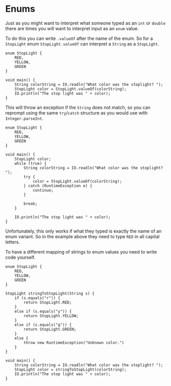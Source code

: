 # Enums

Just as you might want to interpret what someone typed as an `int` or `double`
there are times you will want to interpret input as an `enum` value.

To do this you can write `.valueOf` after the name of the enum. So for a `StopLight` enum `StopLight.valueOf`
can interpret a `String` as a `StopLight`.

```java,no_run
enum StopLight {
    RED,
    YELLOW,
    GREEN
}

void main() {
    String colorString = IO.readln("What color was the stoplight? ");
    StopLight color = StopLight.valueOf(colorString);
    IO.println("The stop light was " + color);
}
```

This will throw an exception if the `String` does not match, so you can reprompt using the same `try`/`catch` structure as you would use with `Integer.parseInt`.

```java,no_run
enum StopLight {
    RED,
    YELLOW,
    GREEN
}

void main() {
    StopLight color;
    while (true) {
        String colorString = IO.readln("What color was the stoplight? ");
        try {
            color = StopLight.valueOf(colorString);
        } catch (RuntimeException e) {
            continue;
        }

        break;
    }

    IO.println("The stop light was " + color);
}
```

Unfortunately, this only works if what they typed is exactly the name of an enum variant. So 
in the example above they need to type `RED` in all capital letters.

To have a different mapping of strings to enum values you need to write code yourself.

```java,no_run
enum StopLight {
    RED,
    YELLOW,
    GREEN
}

StopLight stringToStopLight(String s) {
    if (s.equals("r")) {
        return StopLight.RED;
    }
    else if (s.equals("y")) {
        return StopLight.YELLOW;
    }
    else if (s.equals("g")) {
        return StopLight.GREEN;
    }
    else {
        throw new RuntimeException("Unknown color.")
    }
}

void main() {
    String colorString = IO.readln("What color was the stoplight? ");
    StopLight color = stringToStopLight(colorString);
    IO.println("The stop light was " + color);
}
```

